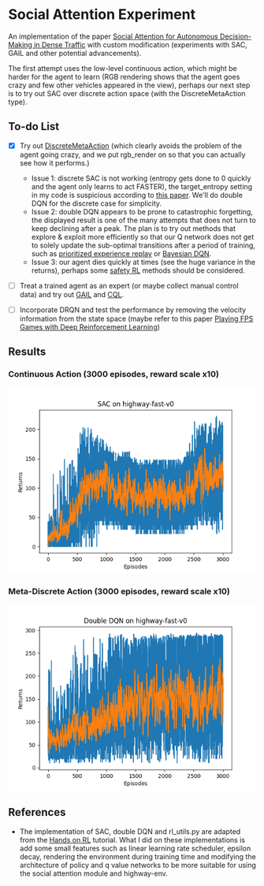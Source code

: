 # Social Attention Experiment

An implementation of the paper [Social Attention for Autonomous Decision-Making in Dense Traffic](https://arxiv.org/pdf/1911.12250.pdf) with custom modification (experiments with SAC, GAIL and other potential advancements).

The first attempt uses the low-level continuous action, which might be harder for the agent to learn (RGB rendering shows that the agent goes crazy and few other vehicles appeared in the view), perhaps our next step is to try out SAC over discrete action space (with the DiscreteMetaAction type).

## To-do List

- [x] Try out [DiscreteMetaAction](http://highway-env.farama.org/actions/#discrete-meta-actions) (which clearly avoids the problem of the agent going crazy, and we put rgb_render on so that you can actually see how it performs.)

    * Issue 1: discrete SAC is not working (entropy gets done to 0 quickly and the agent only learns to act FASTER), the target_entropy setting in my code is suspicious according to [this paper](https://arxiv.org/pdf/2112.02852.pdf). We'll do double DQN for the discrete case for simplicity.
    * Issue 2: double DQN appears to be prone to catastrophic forgetting, the displayed result is one of the many attempts that does not turn to keep declining after a peak. The plan is to try out methods that explore & exploit more efficiently so that our Q network does not get to solely update the sub-optimal transitions after a period of training, such as [prioritized experience replay](https://arxiv.org/pdf/1511.05952.pdf) or [Bayesian DQN](https://arxiv.org/pdf/1802.04412.pdf).
    * Issue 3: our agent dies quickly at times (see the huge variance in the returns), perhaps some [safety RL](https://cdn.openai.com/safexp-short.pdf) methods should be considered.

- [ ] Treat a trained agent as an expert (or maybe collect manual control data) and try out [GAIL](https://arxiv.org/pdf/1606.03476.pdf) and [CQL](https://arxiv.org/pdf/2006.04779.pdf).

- [ ] Incorporate DRQN and test the performance by removing the velocity information from the state space (maybe refer to this paper [Playing FPS Games with Deep Reinforcement Learning](https://arxiv.org/pdf/1609.05521.pdf))

## Results

### Continuous Action (3000 episodes, reward scale x10)

![image](./result01.png)

### Meta-Discrete Action (3000 episodes, reward scale x10)

![image](./result02.png)

## References

* The implementation of SAC, double DQN and rl_utils.py are adapted from the [Hands on RL](https://github.com/boyu-ai/Hands-on-RL) tutorial. What I did on these implementations is add some small features such as linear learning rate scheduler, epsilon decay, rendering the environment during training time and modifying the architecture of policy and q value networks to be more suitable for using the social attention module and highway-env.

